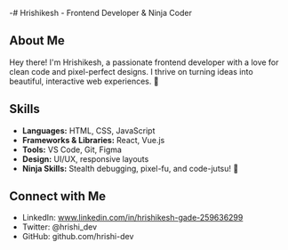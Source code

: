 -# Hrishikesh - Frontend Developer & Ninja Coder

## About Me
Hey there! I'm Hrishikesh, a passionate frontend developer with a love for clean code and pixel-perfect designs. I thrive on turning ideas into beautiful, interactive web experiences. 🚀 

## Skills
- **Languages:** HTML, CSS, JavaScript
- **Frameworks & Libraries:** React, Vue.js
- **Tools:** VS Code, Git, Figma
- **Design:** UI/UX, responsive layouts
- **Ninja Skills:** Stealth debugging, pixel-fu, and code-jutsu! 🥋
## Connect with Me
- LinkedIn: www.linkedin.com/in/hrishikesh-gade-259636299
- Twitter: @hrishi_dev
- GitHub: github.com/hrishi-dev
